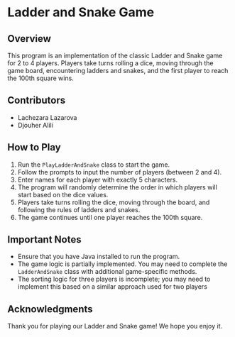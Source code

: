 # Ladder and Snake Game

## Overview
This program is an implementation of the classic Ladder and Snake game for 2 to 4 players. Players take turns rolling a dice, moving through the game board, encountering ladders and snakes, and the first player to reach the 100th square wins.

## Contributors
- Lachezara Lazarova 
- Djouher Alili 

## How to Play
1. Run the `PlayLadderAndSnake` class to start the game.
2. Follow the prompts to input the number of players (between 2 and 4).
3. Enter names for each player with exactly 5 characters.
4. The program will randomly determine the order in which players will start based on the dice values.
5. Players take turns rolling the dice, moving through the board, and following the rules of ladders and snakes.
6. The game continues until one player reaches the 100th square.

## Important Notes
- Ensure that you have Java installed to run the program.
- The game logic is partially implemented. You may need to complete the `LadderAndSnake` class with additional game-specific methods.
- The sorting logic for three players is incomplete; you may need to implement this based on a similar approach used for two players


## Acknowledgments
Thank you for playing our Ladder and Snake game! We hope you enjoy it.

